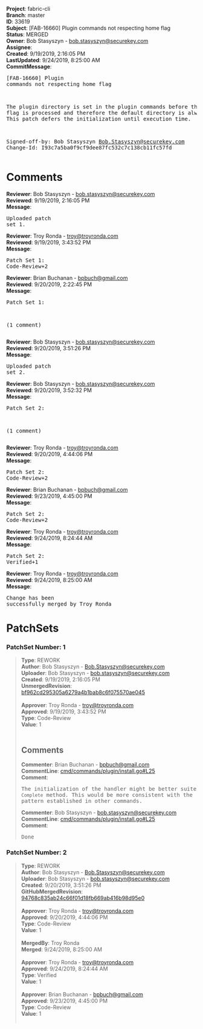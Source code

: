 <strong>Project</strong>: fabric-cli<br><strong>Branch</strong>: master<br><strong>ID</strong>: 33619<br><strong>Subject</strong>: [FAB-16660] Plugin commands not respecting home flag<br><strong>Status</strong>: MERGED<br><strong>Owner</strong>: Bob Stasyszyn - bob.stasyszyn@securekey.com<br><strong>Assignee</strong>:<br><strong>Created</strong>: 9/19/2019, 2:16:05 PM<br><strong>LastUpdated</strong>: 9/24/2019, 8:25:00 AM<br><strong>CommitMessage</strong>:<br><pre>[FAB-16660] Plugin commands not respecting home flag

The plugin directory is set in the plugin commands before the
--home flag is processed and therefore the default directory
is always used. This patch defers the initialization until
execution time.

Signed-off-by: Bob Stasyszyn <Bob.Stasyszyn@securekey.com>
Change-Id: I93c7a5ba0f9cf9dee87fc532c7c138cb11fc57fd
</pre><h1>Comments</h1><strong>Reviewer</strong>: Bob Stasyszyn - bob.stasyszyn@securekey.com<br><strong>Reviewed</strong>: 9/19/2019, 2:16:05 PM<br><strong>Message</strong>: <pre>Uploaded patch set 1.</pre><strong>Reviewer</strong>: Troy Ronda - troy@troyronda.com<br><strong>Reviewed</strong>: 9/19/2019, 3:43:52 PM<br><strong>Message</strong>: <pre>Patch Set 1: Code-Review+2</pre><strong>Reviewer</strong>: Brian Buchanan - bpbuch@gmail.com<br><strong>Reviewed</strong>: 9/20/2019, 2:22:45 PM<br><strong>Message</strong>: <pre>Patch Set 1:

(1 comment)</pre><strong>Reviewer</strong>: Bob Stasyszyn - bob.stasyszyn@securekey.com<br><strong>Reviewed</strong>: 9/20/2019, 3:51:26 PM<br><strong>Message</strong>: <pre>Uploaded patch set 2.</pre><strong>Reviewer</strong>: Bob Stasyszyn - bob.stasyszyn@securekey.com<br><strong>Reviewed</strong>: 9/20/2019, 3:52:32 PM<br><strong>Message</strong>: <pre>Patch Set 2:

(1 comment)</pre><strong>Reviewer</strong>: Troy Ronda - troy@troyronda.com<br><strong>Reviewed</strong>: 9/20/2019, 4:44:06 PM<br><strong>Message</strong>: <pre>Patch Set 2: Code-Review+2</pre><strong>Reviewer</strong>: Brian Buchanan - bpbuch@gmail.com<br><strong>Reviewed</strong>: 9/23/2019, 4:45:00 PM<br><strong>Message</strong>: <pre>Patch Set 2: Code-Review+2</pre><strong>Reviewer</strong>: Troy Ronda - troy@troyronda.com<br><strong>Reviewed</strong>: 9/24/2019, 8:24:44 AM<br><strong>Message</strong>: <pre>Patch Set 2: Verified+1</pre><strong>Reviewer</strong>: Troy Ronda - troy@troyronda.com<br><strong>Reviewed</strong>: 9/24/2019, 8:25:00 AM<br><strong>Message</strong>: <pre>Change has been successfully merged by Troy Ronda</pre><h1>PatchSets</h1><h3>PatchSet Number: 1</h3><blockquote><strong>Type</strong>: REWORK<br><strong>Author</strong>: Bob Stasyszyn - Bob.Stasyszyn@securekey.com<br><strong>Uploader</strong>: Bob Stasyszyn - bob.stasyszyn@securekey.com<br><strong>Created</strong>: 9/19/2019, 2:16:05 PM<br><strong>UnmergedRevision</strong>: [bf962cd295305a6279a4b1bab8c6f075570ae045](https://github.com/hyperledger-gerrit-archive/fabric-cli/commit/bf962cd295305a6279a4b1bab8c6f075570ae045)<br><br><strong>Approver</strong>: Troy Ronda - troy@troyronda.com<br><strong>Approved</strong>: 9/19/2019, 3:43:52 PM<br><strong>Type</strong>: Code-Review<br><strong>Value</strong>: 1<br><br><h2>Comments</h2><strong>Commenter</strong>: Brian Buchanan - bpbuch@gmail.com<br><strong>CommentLine</strong>: [cmd/commands/plugin/install.go#L25](https://github.com/hyperledger-gerrit-archive/fabric-cli/blob/bf962cd295305a6279a4b1bab8c6f075570ae045/cmd/commands/plugin/install.go#L25)<br><strong>Comment</strong>: <pre>The initialization of the handler might be better suited as a `Complete` method.  This would be more consistent with the pattern established in other commands.</pre><strong>Commenter</strong>: Bob Stasyszyn - bob.stasyszyn@securekey.com<br><strong>CommentLine</strong>: [cmd/commands/plugin/install.go#L25](https://github.com/hyperledger-gerrit-archive/fabric-cli/blob/bf962cd295305a6279a4b1bab8c6f075570ae045/cmd/commands/plugin/install.go#L25)<br><strong>Comment</strong>: <pre>Done</pre></blockquote><h3>PatchSet Number: 2</h3><blockquote><strong>Type</strong>: REWORK<br><strong>Author</strong>: Bob Stasyszyn - Bob.Stasyszyn@securekey.com<br><strong>Uploader</strong>: Bob Stasyszyn - bob.stasyszyn@securekey.com<br><strong>Created</strong>: 9/20/2019, 3:51:26 PM<br><strong>GitHubMergedRevision</strong>: [94768c835ab24c66f01d18fb669ab416b98d95e0](https://github.com/hyperledger-gerrit-archive/fabric-cli/commit/94768c835ab24c66f01d18fb669ab416b98d95e0)<br><br><strong>Approver</strong>: Troy Ronda - troy@troyronda.com<br><strong>Approved</strong>: 9/20/2019, 4:44:06 PM<br><strong>Type</strong>: Code-Review<br><strong>Value</strong>: 1<br><br><strong>MergedBy</strong>: Troy Ronda<br><strong>Merged</strong>: 9/24/2019, 8:25:00 AM<br><br><strong>Approver</strong>: Troy Ronda - troy@troyronda.com<br><strong>Approved</strong>: 9/24/2019, 8:24:44 AM<br><strong>Type</strong>: Verified<br><strong>Value</strong>: 1<br><br><strong>Approver</strong>: Brian Buchanan - bpbuch@gmail.com<br><strong>Approved</strong>: 9/23/2019, 4:45:00 PM<br><strong>Type</strong>: Code-Review<br><strong>Value</strong>: 1<br><br></blockquote>